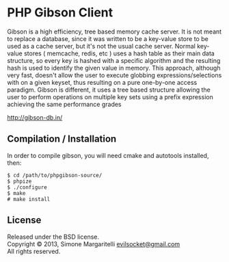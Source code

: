 PHP Gibson Client
===

Gibson is a high efficiency, tree based memory cache server. It is not meant to replace a database, since it was written to be a key-value store to be used as a cache server, but it's not the usual cache server.
Normal key-value stores ( memcache, redis, etc ) uses a hash table as their main data structure, so every key is hashed with a specific algorithm and the resulting hash is used to identify the given value in memory. This approach, although very fast, doesn't allow the user to execute globbing expressions/selections with on a given keyset, thus resulting on a pure one-by-one access paradigm.
Gibson is different, it uses a tree based structure allowing the user to perform operations on multiple key sets using a prefix expression achieving the same performance grades

<http://gibson-db.in/>  

Compilation / Installation
---
In order to compile gibson, you will need cmake and autotools installed, then:

    $ cd /path/to/phpgibson-source/
    $ phpize
    $ ./configure
    $ make
    # make install

License
---

Released under the BSD license.  
Copyright &copy; 2013, Simone Margaritelli <evilsocket@gmail.com>  
All rights reserved.

